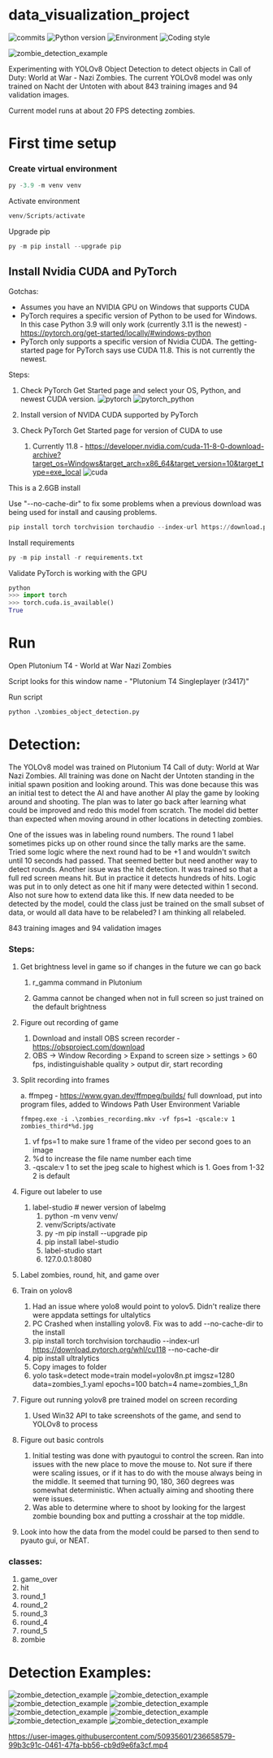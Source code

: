 # data_visualization_project

![commits](https://badgen.net/github/commits/davidtwynn/nazi_zombies_ai_object_detection?icon=github&color=blue)
![Python version](https://img.shields.io/badge/python%20version-3.9.13-good)
![Environment](https://img.shields.io/badge/Environment-Windows-blue)
![Coding style](https://img.shields.io/badge/code%20style-black-000000.svg)

![zombie_detection_example](pics/zombies_1.png)

Experimenting with YOLOv8 Object Detection to detect objects in Call of Duty: World at War - Nazi Zombies. The current YOLOv8 model was only trained on Nacht der Untoten with about 843 training images and 94 validation images.

Current model runs at about 20 FPS detecting zombies.

# First time setup

### Create virtual environment

```python
py -3.9 -m venv venv
```

Activate environment

```python
venv/Scripts/activate
```

Upgrade pip

```python
py -m pip install --upgrade pip
```

## Install Nvidia CUDA and PyTorch

Gotchas:

- Assumes you have an NVIDIA GPU on Windows that supports CUDA
- PyTorch requires a specific version of Python to be used for Windows. In this case Python 3.9 will only work (currently 3.11 is the newest) - https://pytorch.org/get-started/locally/#windows-python
- PyTorch only supports a specific version of Nvidia CUDA. The getting-started page for PyTorch says use CUDA 11.8. This is not currently the newest.

Steps:

1. Check PyTorch Get Started page and select your OS, Python, and newest CUDA version.
   ![pytorch](pics/pytorch.JPG)
   ![pytorch_python](pics/pytorch_python.png)

2. Install version of NVIDA CUDA supported by PyTorch
3. Check PyTorch Get Started page for version of CUDA to use
   1. Currently 11.8 - https://developer.nvidia.com/cuda-11-8-0-download-archive?target_os=Windows&target_arch=x86_64&target_version=10&target_type=exe_local
      ![cuda](pics/CUDA_11_8.JPG)

This is a 2.6GB install

Use "--no-cache-dir" to fix some problems when a previous download was being used for install and causing problems.

```python
pip install torch torchvision torchaudio --index-url https://download.pytorch.org/whl/cu118 --no-cache-dir
```

Install requirements

```python
py -m pip install -r requirements.txt
```

Validate PyTorch is working with the GPU

```python
python
>>> import torch
>>> torch.cuda.is_available()
True
```

# Run

Open Plutonium T4 - World at War Nazi Zombies

Script looks for this window name - "Plutonium T4 Singleplayer (r3417)"

Run script

```python
python .\zombies_object_detection.py
```

# Detection:

The YOLOv8 model was trained on Plutonium T4 Call of duty: World at War Nazi Zombies. All training was done on Nacht der Untoten standing in the initial spawn position and looking around. This was done because this was an initial test to detect the AI and have another AI play the game by looking around and shooting. The plan was to later go back after learning what could be improved and redo this model from scratch. The model did better than expected when moving around in other locations in detecting zombies.

One of the issues was in labeling round numbers. The round 1 label sometimes picks up on other round since the tally marks are the same. Tried some logic where the next round had to be +1 and wouldn't switch until 10 seconds had passed. That seemed better but need another way to detect rounds. Another issue was the hit detection. It was trained so that a full red screen means hit. But in practice it detects hundreds of hits. Logic was put in to only detect as one hit if many were detected within 1 second. Also not sure how to extend data like this. If new data needed to be detected by the model, could the class just be trained on the small subset of data, or would all data have to be relabeled? I am thinking all relabeled.

843 training images and 94 validation images

### Steps:

1. Get brightness level in game so if changes in the future we can go back

   1. r_gamma command in Plutonium

   2. Gamma cannot be changed when not in full screen so just trained on the default brightness

2. Figure out recording of game

   1. Download and install OBS screen recorder - https://obsproject.com/download
   2. OBS -> Window Recording > Expand to screen size > settings > 60 fps, indistinguishable quality > output dir, start recording

3. Split recording into frames

   a. ffmpeg - https://www.gyan.dev/ffmpeg/builds/ full download, put into program files, added to Windows Path User Environment Variable

   `ffmpeg.exe -i .\zombies_recording.mkv -vf fps=1 -qscale:v 1 zombies_third*%d.jpg`

   1. vf fps=1 to make sure 1 frame of the video per second goes to an image
   2. %d to increase the file name number each time
   3. -qscale:v 1 to set the jpeg scale to highest which is 1. Goes from 1-32 2 is default

4. Figure out labeler to use

   1. label-studio # newer version of labelmg
      1. python -m venv venv/
      2. venv/Scripts/activate
      3. py -m pip install --upgrade pip
      4. pip install label-studio
      5. label-studio start
      6. 127.0.0.1:8080

5. Label zombies, round, hit, and game over
6. Train on yolov8
   1. Had an issue where yolo8 would point to yolov5. Didn't realize there were appdata settings for ultalytics
   2. PC Crashed when installing yolov8. Fix was to add --no-cache-dir to the install
   3. pip install torch torchvision torchaudio --index-url https://download.pytorch.org/whl/cu118 --no-cache-dir
   4. pip install ultralytics
   5. Copy images to folder
   6. yolo task=detect mode=train model=yolov8n.pt imgsz=1280 data=zombies_1.yaml epochs=100 batch=4 name=zombies_1_8n
7. Figure out running yolov8 pre trained model on screen recording
   1. Used Win32 API to take screenshots of the game, and send to YOLOv8 to process
8. Figure out basic controls
   1. Initial testing was done with pyautogui to control the screen. Ran into issues with the new place to move the mouse to. Not sure if there were scaling issues, or if it has to do with the mouse always being in the middle. It seemed that turning 90, 180, 360 degrees was somewhat deterministic. When actually aiming and shooting there were issues.
   2. Was able to determine where to shoot by looking for the largest zombie bounding box and putting a crosshair at the top middle.
9. Look into how the data from the model could be parsed to then send to pyauto gui, or NEAT.

### classes:

1. game_over
2. hit
3. round_1
4. round_2
5. round_3
6. round_4
7. round_5
8. zombie

# Detection Examples:

![zombie_detection_example](pics/zombies_1.png)
![zombie_detection_example](pics/zombies_2.png)
![zombie_detection_example](pics/zombies_3.png)
![zombie_detection_example](pics/zombies_4.png)
![zombie_detection_example](pics/zombies_5.png)
![zombie_detection_example](pics/zombies_6.png)
![zombie_detection_example](pics/zombies_7.png)
![zombie_detection_example](pics/zombies_8.png)

https://user-images.githubusercontent.com/50935601/236658579-99b3c91c-0461-47fa-bb56-cb9d9e6fa3cf.mp4
